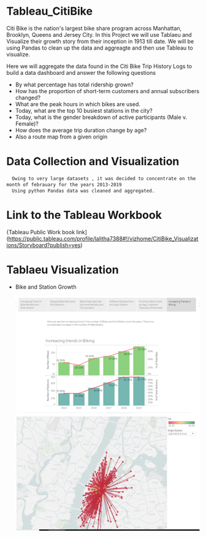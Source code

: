 # Tableau_CitiBike
Citi Bike is the nation's largest bike share program across Manhattan, Brooklyn, Queens and Jersey City.
In this Project we will use Tablaeu and Visualize their growth story from their inception in 1913 till date.
We will be using Pandas to clean up the data and aggreagte and then use Tableau to visualize.

Here we will aggregate the data found in the Citi Bike Trip History Logs to build a data dashboard and answer the following questions 
  * By what percentage has total ridership grown?
  * How has the proportion of short-term customers and annual subscribers changed?
  * What are the peak hours in which bikes are used.
  * Today, what are the top 10 busiest stations in the city?
  * Today, what is the gender breakdown of active participants (Male v. Female)?
  *  How does the average trip duration change by age?
  * Also a route map from a given origin 
  
  # Data Collection and Visualization
  
      Owing to very large datasets , it was decided to concentrate on the month of febrauary for the years 2013-2019
      Using python Pandas data was cleaned and aggregated. 
      
   # Link to the Tableau Workbook
   
   {Tableau Public Work book link](https://public.tableau.com/profile/lalitha7388#!/vizhome/CitiBike_Visualizations/Storyboard?publish=yes)
   
     
   # Tablaeu Visualization 
   
   * Bike and Station Growth
   
      ![Visualization](https://github.com/LVijayaraghavan/Tableau_CitiBike/blob/master/Images/screenshot1.PNG)
      ![Routemap](https://github.com/LVijayaraghavan/Tableau_CitiBike/blob/master/Images/routemap.PNG)
    
